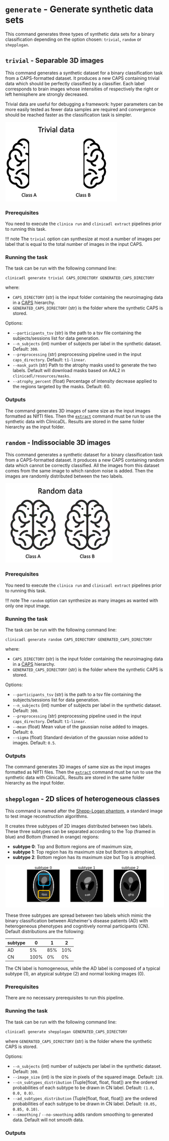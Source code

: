 # `generate` - Generate synthetic data sets

This command generates three types of synthetic data sets for a binary classification 
depending on the option chosen: `trivial`, `random` or `shepplogan`.

## `trivial` - Separable 3D images 

This command generates a synthetic dataset for a binary classification task from a CAPS-formatted dataset. 
It produces a new CAPS containing trivial data which should be perfectly classified by a classifier. 
Each label corresponds to brain images whose intensities of  respectively the right or left hemisphere 
are strongly decreased.

Trivial data are useful for debugging a framework: hyper parameters can be more easily tested as 
fewer data samples are required and convergence should be reached faster as the classification task is simpler.

![Schemes of trivial data](../images/generate_trivial.png)

### Prerequisites
You need to execute the `clinica run` and `clinicadl extract` pipelines prior to running this task.

!!! note
    The `trivial` option can synthesize at most a number of images per label that is equal to the total number of images 
    in the input CAPS.

### Running the task

The task can be run with the following command line:
```
clinicadl generate trivial CAPS_DIRECTORY GENERATED_CAPS_DIRECTORY
```
where:

- `CAPS_DIRECTORY` (str) is the input folder containing the neuroimaging data in a [CAPS](https://aramislab.paris.inria.fr/clinica/docs/public/latest/CAPS/Introduction/) hierarchy.
- `GENERATED_CAPS_DIRECTORY` (str) is the folder where the synthetic CAPS is stored.

Options:

- `--participants_tsv` (str) is the path to a tsv file containing the subjects/sessions list for data generation.
- `--n_subjects` (int) number of subjects per label in the synthetic dataset. Default: `300`.
- `--preprocessing` (str) preprocessing pipeline used in the input `caps_directory`. Default: `t1-linear`.
- `--mask_path` (str) Path to the atrophy masks used to generate the two labels. 
Default will download masks based on AAL2 in `clinicadl/resources/masks`.
- `--atrophy_percent` (float) Percentage of intensity decrease applied to the regions targeted by the masks. Default: 60.

### Outputs

The command generates 3D images of same size as the input images formatted as NIfTI files.
Then the [`extract`](./Extract.md) command must be run to use the synthetic data with ClinicaDL.
Results are stored in the same folder hierarchy as the input folder.


## `random` - Indissociable 3D images

This command generates a synthetic dataset for a binary classification task from a CAPS-formatted dataset. 
It produces a new CAPS containing random data which cannot be correctly classified. 
All the images from this dataset comes from the same image to which random noise is added. 
Then the images are randomly distributed between the two labels.

![Schemes of random data](../images/generate_random.png)

### Prerequisites
You need to execute the `clinica run` and `clinicadl extract` pipelines prior to running this task.

!!! note
    The `random` option can synthesize as many images as wanted with only one input image.

### Running the task

The task can be run with the following command line:
```
clinicadl generate random CAPS_DIRECTORY GENERATED_CAPS_DIRECTORY
```
where:

- `CAPS_DIRECTORY` (str) is the input folder containing the neuroimaging data in a [CAPS](https://aramislab.paris.inria.fr/clinica/docs/public/latest/CAPS/Introduction/) hierarchy.
- `GENERATED_CAPS_DIRECTORY` (str) is the folder where the synthetic CAPS is stored.

Options:

- `--participants_tsv` (str) is the path to a tsv file containing the subjects/sessions list for data generation.
- `--n_subjects` (int) number of subjects per label in the synthetic dataset. Default: `300`.
- `--preprocessing` (str) preprocessing pipeline used in the input `caps_directory`. Default: `t1-linear`.
- `--mean` (float) Mean value of the gaussian noise added to images. Default: `0`.
- `--sigma` (float) Standard deviation of the gaussian noise added to images. Default: `0.5`.

### Outputs

The command generates 3D images of same size as the input images formatted as NIfTI files.
Then the [`extract`](./Extract.md) command must be run to use the synthetic data with ClinicaDL.
Results are stored in the same folder hierarchy as the input folder.


## `shepplogan` - 2D slices of heterogeneous classes

This command is named after the [Shepp-Logan phantom](https://en.wikipedia.org/wiki/Shepp%E2%80%93Logan_phantom),
a standard image to test image reconstruction algorithms.

It creates three subtypes of 2D images distributed between two labels. These three subtypes
can be separated according to the Top (framed in blue) and Bottom (framed in orange) regions:
- **subtype 0**: Top and Bottom regions are of maximum size,
- **subtype 1**: Top region has its maximum size but Bottom is atrophied,
- **subtype 2**: Bottom region has its maximum size but Top is atrophied.

![Examples of shepplogan data](../images/generate_shepplogan.png)

These three subtypes are spread between two labels which mimic the binary classification
between Alzheimer's disease patients (AD) with heterogeneous phenotypes and cognitively normal
participants (CN). Default distributions are the following:

subtype |  0   |  1  |  2  |
------- | ---- | --- | --- |
AD      | 5%   | 85% | 10% |
CN      | 100% | 0%  | 0%  |

The CN label is homogeneous, while the AD label is composed of a typical subtype (1), 
an atypical subtype (2) and normal looking images (0).

### Prerequisites

There are no necessary prerequisites to run this pipeline. 

### Running the task

The task can be run with the following command line:
```
clinicadl generate shepplogan GENERATED_CAPS_DIRECTORY
```
where `GENERATED_CAPS_DIRECTORY` (str) is the folder where the synthetic CAPS is stored.

Options:

- `--n_subjects` (int) number of subjects per label in the synthetic dataset. Default: `300`.
- `--image_size` (int) is the size in pixels of the squared image. Default:  `128`.
- `--cn_subtypes_distribution` (Tuple[float, float, float]) are the ordered probabilities of each subtype 
  to be drawn in CN label. Default: `(1.0, 0.0, 0.0)`.
- `--ad_subtypes_distribution` (Tuple[float, float, float]) are the ordered probabilities of each subtype 
  to be drawn in CN label. Default: `(0.05, 0.85, 0.10)`.
- `--smoothing` / `--no-smoothing` adds random smoothing to generated data. Default
will not smooth data.

### Outputs

